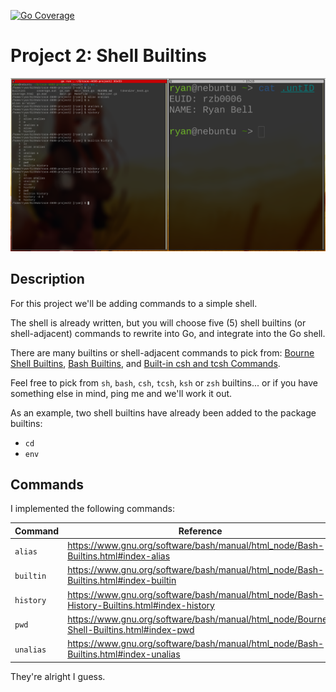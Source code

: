 [![Go Coverage](https://github.com/raian621/csce-4600-project2/wiki/coverage.svg)](https://raw.githack.com/wiki/raian621/csce-4600-project2/coverage.html)

# Project 2: Shell Builtins

![screenshot of the shell running on the left, with the required university credentials printed out on the right](screenshot.png)

## Description

For this project we'll be adding commands to a simple shell. 

The shell is already written, but you will choose five (5) shell builtins (or shell-adjacent) commands to rewrite into Go, and integrate into the Go shell.

There are many builtins or shell-adjacent commands to pick from: 
[Bourne Shell Builtins](https://www.gnu.org/software/bash/manual/html_node/Bourne-Shell-Builtins.html), 
[Bash Builtins](https://www.gnu.org/software/bash/manual/html_node/Bash-Builtins.html,), and 
[Built-in csh and tcsh Commands](https://docstore.mik.ua/orelly/linux/lnut/ch08_09.htm).

Feel free to pick from `sh`, `bash`, `csh`, `tcsh`, `ksh` or `zsh` builtins... or if you have something else in mind, ping me and we'll work it out.

As an example, two shell builtins have already been added to the package builtins:

- `cd`
- `env`

## Commands

I implemented the following commands:

Command   | Reference
----------|---------------------------------------------------------------------
`alias`   | https://www.gnu.org/software/bash/manual/html_node/Bash-Builtins.html#index-alias
`builtin` | https://www.gnu.org/software/bash/manual/html_node/Bash-Builtins.html#index-builtin
`history` | https://www.gnu.org/software/bash/manual/html_node/Bash-History-Builtins.html#index-history
`pwd`     | https://www.gnu.org/software/bash/manual/html_node/Bourne-Shell-Builtins.html#index-pwd
`unalias` | https://www.gnu.org/software/bash/manual/html_node/Bash-Builtins.html#index-unalias

They're alright I guess.